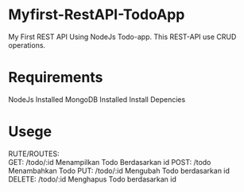 # Myfirst-RestAPI-TodoApp
My First REST API Using NodeJs Todo-app. This REST-API use CRUD operations.

# Requirements
NodeJs Installed
MongoDB Installed
Install Depencies

# Usege 
RUTE/ROUTES:      
            GET: /todo/:id  Menampilkan Todo Berdasarkan id 
           POST: /todo      Menambahkan Todo
            PUT: /todo/:id  Mengubah Todo berdasarkan id
         DELETE: /todo/:id  Menghapus Todo berdasarkan id

